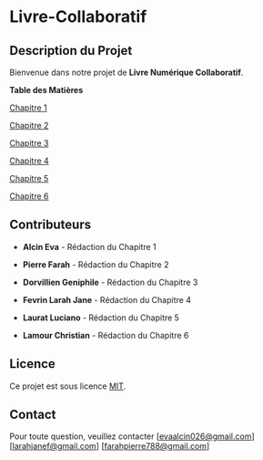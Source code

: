 # Livre-Collaboratif

## **Description du Projet**

Bienvenue dans notre projet de **Livre Numérique Collaboratif**.

**Table des Matières**

 [Chapitre 1](chapitre-1.histoire.md)

 [Chapitre 2 ](chapitre-2.histoire.md)

 [Chapitre 3](chapitre-3.histoire.md)

 [Chapitre 4](chapitre-4.md)

 [Chapitre 5 ](chapitre-5.md)

 [Chapitre 6](chapitre-6.md)

## **Contributeurs**

- **Alcin Eva** - Rédaction du Chapitre 1

- **Pierre Farah** - Rédaction du Chapitre 2

- **Dorvillien Geniphile** - Rédaction du Chapitre 3

 - **Fevrin Larah Jane** - Rédaction du Chapitre 4

- **Laurat Luciano** - Rédaction du Chapitre 5

- **Lamour Christian** - Rédaction du Chapitre 6

## **Licence**
Ce projet est sous licence [MIT](LICENSE).

## **Contact**
Pour toute question, veuillez contacter [evaalcin026@gmail.com] [larahjanef@gmail.com] [farahpierre788@gmail.com]

